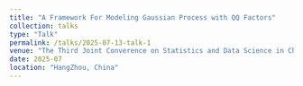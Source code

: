 ```yaml
---
title: "A Framework For Modeling Gaussian Process with QQ Factors"
collection: talks
type: "Talk"
permalink: /talks/2025-07-13-talk-1
venue: "The Third Joint Converence on Statistics and Data Science in China"
date: 2025-07
location: "HangZhou, China"
---
```

